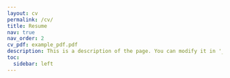 ```yaml
---
layout: cv
permalink: /cv/
title: Resume
nav: true
nav_order: 2
cv_pdf: example_pdf.pdf
description: This is a description of the page. You can modify it in '_pages/cv.md'. You can also change or remove the top pdf download button.
toc:
  sidebar: left
---
```

